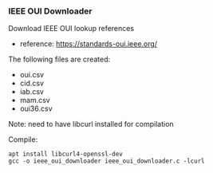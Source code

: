 ### IEEE OUI Downloader

Download IEEE OUI lookup references
- reference: https://standards-oui.ieee.org/

The following files are created:
- oui.csv
- cid.csv
- iab.csv
- mam.csv
- oui36.csv

Note: need to have libcurl installed for compilation

Compile:
```
apt install libcurl4-openssl-dev
gcc -o ieee_oui_downloader ieee_oui_downloader.c -lcurl

```